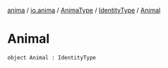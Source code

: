 [anima](../../../index.md) / [io.anima](../../index.md) / [AnimaType](../index.md) / [IdentityType](index.md) / [Animal](./-animal.md)

# Animal

`object Animal : IdentityType`